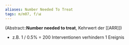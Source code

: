 ```yaml
---
aliases: Number Needed To Treat
tags: m/m07, f/📊
---
```

(Abstract::**Number needed to treat**, Kehrwert der [[ARR]])
- z.B. 1 / 0.5% = 200 Interventionen verhindern 1 Ereignis